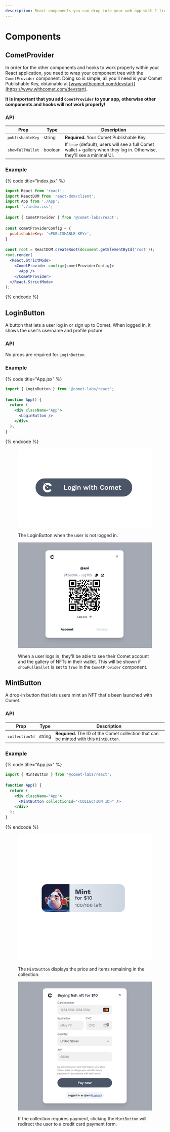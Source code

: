 ```yaml
---
description: React components you can drop into your web app with 1 line of code.
---
```


# Components

## CometProvider

In order for the other components and hooks to work properly within your React application, you need to wrap your component tree with the `CometProvider` component. Doing so is simple; all you'll need is your Comet Publishable Key, obtainable at [www.withcomet.com/devstart](https://www.withcomet.com/devstart).

**It is important that you add `CometProvider` to your app, otherwise other components and hooks will not work properly!**

### API

| Prop             | Type    | Description                                                                                                              |
| ---------------- | ------- | ------------------------------------------------------------------------------------------------------------------------ |
| `publishableKey` | string  | **Required.** Your Comet Publishable Key.                                                                                |
| `showFullWallet` | boolean | If `true` (default), users will see a full Comet wallet + gallery when they log in. Otherwise, they'll see a minimal UI. |

### Example

{% code title="index.jsx" %}
```jsx
import React from 'react';
import ReactDOM from 'react-dom/client';
import App from './App';
import './index.css';

import { CometProvider } from '@comet-labs/react';

const cometProviderConfig = {
  publishableKey: '<PUBLISHABLE KEY>',
}

const root = ReactDOM.createRoot(document.getElementById('root'));
root.render(
  <React.StrictMode>
    <CometProvider config={cometProviderConfig}>
      <App />
    </CometProvider>
  </React.StrictMode>
);
```
{% endcode %}

## LoginButton

A button that lets a user log in or sign up to Comet. When logged in, it shows the user's username and profile picture.

### API

No props are required for `LoginButton`.

### Example

{% code title="App.jsx" %}
```jsx
import { LoginButton } from '@comet-labs/react';

function App() {
  return (
    <div className="App">
      <LoginButton />
    </div>
  );
}
```
{% endcode %}

<div>

<figure><img src="../../../.gitbook/assets/Screenshot 2023-01-26 at 1.15.59 AM.png" alt=""><figcaption><p>The LoginButton when the user is not logged in.</p></figcaption></figure>

 

<figure><img src="../../../.gitbook/assets/Screenshot 2023-01-26 at 1.28.11 AM.png" alt=""><figcaption><p>When a user logs in, they'll be able to see their Comet account and the gallery of NFTs in their wallet. This will be shown if <code>showFullWallet</code> is set to <code>true</code> in the <code>CometProvider</code> component.</p></figcaption></figure>

</div>

## MintButton

A drop-in button that lets users mint an NFT that's been launched with Comet.

### API

| Prop           | Type   | Description                                                                             |
| -------------- | ------ | --------------------------------------------------------------------------------------- |
| `collectionId` | string | **Required.** The ID of the Comet collection that can be minted with this `MintButton`. |

### Example

{% code title="App.jsx" %}
```jsx
import { MintButton } from '@comet-labs/react';

function App() {
  return (
    <div className="App">
      <MintButton collectionId="<COLLECTION ID>" />
    </div>
  );
}
```
{% endcode %}

<div>

<figure><img src="../../../.gitbook/assets/Screenshot 2023-01-26 at 1.26.28 AM.png" alt=""><figcaption><p>The <code>MintButton</code> displays the price and items remaining in the collection.</p></figcaption></figure>

 

<figure><img src="../../../.gitbook/assets/Screenshot 2023-01-26 at 1.25.56 AM.png" alt=""><figcaption><p>If the collection requires payment, clicking the <code>MintButton</code> will redirect the user to a credit card payment form.</p></figcaption></figure>

</div>
